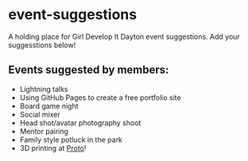 # event-suggestions
A holding place for Girl Develop It Dayton event suggestions. Add your suggesstions below!

## Events suggested by members:
 * Lightning talks
 * Using GitHub Pages to create a free portfolio site
 * Board game night
 * Social mixer
 * Head shot/avatar photography shoot
 * Mentor pairing
 * Family style potluck in the park
 * 3D printing at [Proto](http://www.protobuildbar.com/)!
